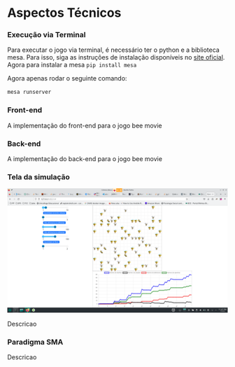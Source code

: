 # Aspectos Técnicos

### Execução via Terminal
Para executar o jogo via terminal, é necessário ter o python e a biblioteca mesa. Para isso, siga as instruções de instalação disponíveis no [site oficial](https://www.python.org).</br>
Agora para instalar a mesa `pip install mesa`</br>

Agora apenas rodar o seguinte comando:

```bash
mesa runserver
```

### Front-end

A implementação do front-end para o jogo bee movie

### Back-end

A implementação do back-end para o jogo bee movie


### Tela da simulação
<!-- ![tela1](../assets/tela_inicio.png) -->
![Screenshot1](../img/screenshot1.png)

Descricao

<!-- ![telas](../assets/telas_principais.png)
![tela2](../assets/tela_personagem.png) -->

### Paradigma SMA

Descricao
